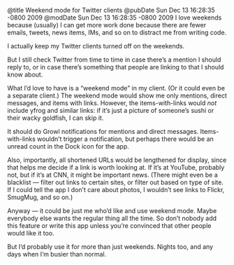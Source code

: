 @title Weekend mode for Twitter clients
@pubDate Sun Dec 13 16:28:35 -0800 2009
@modDate Sun Dec 13 16:28:35 -0800 2009
I love weekends because (usually) I can get more work done because there are fewer emails, tweets, news items, IMs, and so on to distract me from writing code.

I actually keep my Twitter clients turned off on the weekends.

But I still check Twitter from time to time in case there’s a mention I should reply to, or in case there’s something that people are linking to that I should know about.

What I’d love to have is a “weekend mode” in my client. (Or it could even be a separate client.) The weekend mode would show me only mentions, direct messages, and items with links. However, the items-with-links would <em>not</em> include yfrog and similar links: if it’s just a picture of someone’s sushi or their wacky goldfish, I can skip it.

It should do Growl notifications for mentions and direct messages. Items-with-links wouldn’t trigger a notification, but perhaps there would be an unread count in the Dock icon for the app.

Also, importantly, all shortened URLs would be lengthened for display, since that helps me decide if a link is worth looking at. If it’s at YouTube, probably not, but if it’s at CNN, it might be important news. (There might even be a blacklist — filter out links to certain sites, or filter out based on type of site. If I could tell the app I don’t care about photos, I wouldn’t see links to Flickr, SmugMug, and so on.)

Anyway — it could be just me who’d like and use weekend mode. Maybe everybody else wants the regular thing all the time. So don’t nobody add this feature or write this app unless you’re convinced that other people would like it too.

But I’d probably use it for more than just weekends. Nights too, and any days when I’m busier than normal.
